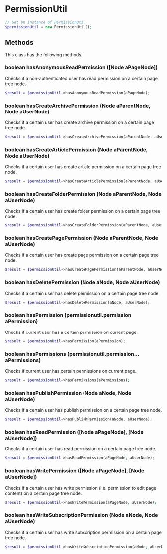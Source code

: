 # PermissionUtil

```php
// Get an instance of PermissionUtil
$permissionUtil = new PermissionUtil();
```


## Methods
This class has the following methods.


### boolean hasAnonymousReadPermission ([Node aPageNode])
Checks if a non-authenticated user has read permission on a certain page tree node.

```php
$result = $permissionUtil->hasAnonymousReadPermission(aPageNode);
```


### boolean hasCreateArchivePermission (Node aParentNode, Node aUserNode)
Checks if a certain user has create archive permission on a certain page tree node.

```php
$result = $permissionUtil->hasCreateArchivePermission(aParentNode, aUserNode);
```


### boolean hasCreateArticlePermission (Node aParentNode, Node aUserNode)
Checks if a certain user has create article permission on a certain page tree node.

```php
$result = $permissionUtil->hasCreateArticlePermission(aParentNode, aUserNode);
```


### boolean hasCreateFolderPermission (Node aParentNode, Node aUserNode)
Checks if a certain user has create folder permission on a certain page tree node.

```php
$result = $permissionUtil->hasCreateFolderPermission(aParentNode, aUserNode);
```


### boolean hasCreatePagePermission (Node aParentNode, Node aUserNode)
Checks if a certain user has create page permission on a certain page tree node.

```php
$result = $permissionUtil->hasCreatePagePermission(aParentNode, aUserNode);
```


### boolean hasDeletePermission (Node aNode, Node aUserNode)
Checks if a certain user has delete permission on a certain page tree node.

```php
$result = $permissionUtil->hasDeletePermission(aNode, aUserNode);
```


### boolean hasPermission (permissionutil.permission aPermission)
Checks if current user has a certain permission on current page.

```php
$result = $permissionUtil->hasPermission(aPermission);
```


### boolean hasPermissions (permissionutil.permission... aPermissions)
Checks if current user has certain permissions on current page.

```php
$result = $permissionUtil->hasPermissions(aPermissions);
```


### boolean hasPublishPermission (Node aNode, Node aUserNode)
Checks if a certain user has publish permission on a certain page tree node.

```php
$result = $permissionUtil->hasPublishPermission(aNode, aUserNode);
```


### boolean hasReadPermission ([Node aPageNode], [Node aUserNode])
Checks if a certain user has read permission on a certain page tree node.

```php
$result = $permissionUtil->hasReadPermission(aPageNode, aUserNode);
```


### boolean hasWritePermission ([Node aPageNode], [Node aUserNode])
Checks if a certain user has write permission (i.e. permission to edit page content) on a certain page tree node.

```php
$result = $permissionUtil->hasWritePermission(aPageNode, aUserNode);
```


### boolean hasWriteSubscriptionPermission (Node aNode, Node aUserNode)
Checks if a certain user has write subscription permission on a certain page tree node.

```php
$result = $permissionUtil->hasWriteSubscriptionPermission(aNode, aUserNode);
```

